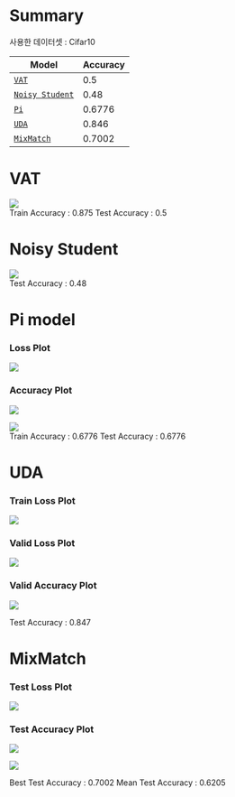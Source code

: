 # Summary 
사용한 데이터셋 : Cifar10 
<br/>

| Model      | Accuracy                    |
| ------------ | -------------------------- |
| [`VAT`](https://github.com/Moonmoonji/Business_Analytics-2022-/tree/main/Semi-Supervised%20Learning/VAT) | 0.5 |
| [`Noisy Student`](https://github.com/Moonmoonji/Business_Analytics-2022-/tree/main/Semi-Supervised%20Learning/Noisy%20Student)   | 0.48 |
| [`Pi`](https://github.com/Moonmoonji/Business_Analytics-2022-/tree/main/Semi-Supervised%20Learning/Pi%20model)   | 0.6776 |
| [`UDA`](https://github.com/Moonmoonji/Business_Analytics-2022-/tree/main/Semi-Supervised%20Learning/UDA)   | 0.846 |
| [`MixMatch`](https://github.com/Moonmoonji/Business_Analytics-2022-/tree/main/Semi-Supervised%20Learning/MixMatch)   | 0.7002 |

# VAT 
![](img/2022-12-27-14-06-44.png)<br/>
Train Accuracy : 0.875
Test Accuracy : 0.5 

# Noisy Student
![](img/2022-12-27-14-07-30.png)<br/>
Test Accuracy : 0.48

# Pi model
### Loss Plot
![](img/2022-12-27-14-18-00.png)
### Accuracy Plot
![](img/2022-12-27-14-18-28.png)

![](img/2022-12-27-14-08-12.png)<br/>
Train Accuracy : 0.6776 
Test Accuracy : 0.6776 

# UDA
### Train Loss Plot
![](img/2022-12-27-11-55-36.png)
### Valid Loss Plot
![](img/2022-12-27-11-55-49.png)
### Valid Accuracy Plot 
![](img/2022-12-27-11-56-05.png)<br/>

Test Accuracy : 0.847

# MixMatch 
### Test Loss Plot 
![](img/2022-12-27-14-22-30.png)
### Test Accuracy Plot
![](img/2022-12-27-14-22-55.png)
<br/>

![](img/2022-12-27-14-10-41.png)<br/>

Best Test Accuracy : 0.7002
Mean Test Accuracy : 0.6205
